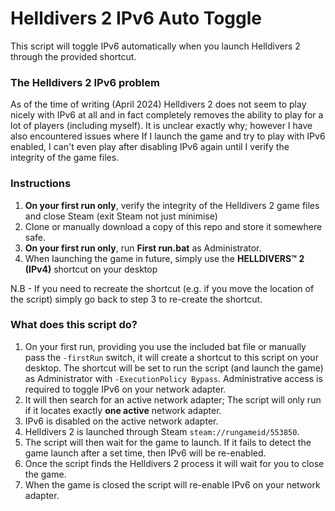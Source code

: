 # Helldivers 2 IPv6 Auto Toggle
This script will toggle IPv6 automatically when you launch Helldivers 2 through the provided shortcut.

### The Helldivers 2 IPv6 problem
As of the time of writing (April 2024) Helldivers 2 does not seem to play nicely with IPv6 at all and in fact completely removes the ability to play for a lot of players (including myself). It is unclear exactly why; however I have also encountered issues where If I launch the game and try to play with IPv6 enabled, I can't even play after disabling IPv6 again until I verify the integrity of the game files.

### Instructions
1. **On your first run only**, verify the integrity of the Helldivers 2 game files and close Steam (exit Steam not just minimise)
2. Clone or manually download a copy of this repo and store it somewhere safe.
3. **On your first run only**, run **First run.bat** as Administrator.
4. When launching the game in future, simply use the **HELLDIVERS™ 2 (IPv4)** shortcut on your desktop

N.B - If you need to recreate the shortcut (e.g. if you move the location of the script) simply go back to step 3 to re-create the shortcut.

### What does this script do?
1. On your first run, providing you use the included bat file or manually pass the `-firstRun` switch, it will create a shortcut to this script on your desktop. The shortcut will be set to run the script (and launch the game) as Administrator with `-ExecutionPolicy Bypass`. Administrative access is required to toggle IPv6 on your network adapter.
2. It will then search for an active network adapter; The script will only run if it locates exactly **one active** network adapter.
3. IPv6 is disabled on the active network adapter.
4. Helldivers 2 is launched through Steam `steam://rungameid/553850`.
5. The script will then wait for the game to launch. If it fails to detect the game launch after a set time, then IPv6 will be re-enabled.
6. Once the script finds the Helldivers 2 process it will wait for you to close the game.
7. When the game is closed the script will re-enable IPv6 on your network adapter.